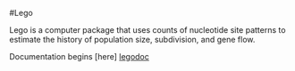 #Lego

Lego is a computer package that uses counts of nucleotide site
patterns to estimate the history of population size, subdivision, and
gene flow.

Documentation begins [here] [legodoc]

[legodoc]:
(http://content.csbs.utah.edu/~rogers/src/lego/index.html)
